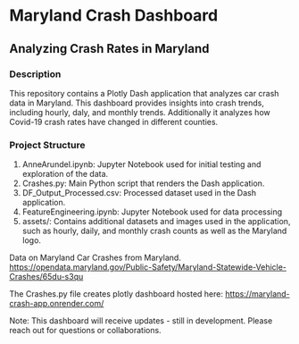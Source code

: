 # Maryland Crash Dashboard
## Analyzing Crash Rates in Maryland

### Description

This repository contains a Plotly Dash application that analyzes car crash data in Maryland.  This dashboard provides insights into crash trends, including hourly, daly, and monthly trends.  Additionally it analyzes how Covid-19 crash rates have changed in different counties.

### Project Structure
1. AnneArundel.ipynb: Jupyter Notebook used for initial testing and exploration of the data.
2. Crashes.py: Main Python script that renders the Dash application.
3. DF_Output_Processed.csv: Processed dataset used in the Dash application.
4. FeatureEngineering.ipynb: Jupyter Notebook used for data processing 
5. assets/: Contains additional datasets and images used in the application, such as hourly, daily, and monthly crash counts as well as the Maryland logo.

Data on Maryland Car Crashes from Maryland.
https://opendata.maryland.gov/Public-Safety/Maryland-Statewide-Vehicle-Crashes/65du-s3qu

The Crashes.py file creates plotly dashboard hosted here:
https://maryland-crash-app.onrender.com/

Note: This dashboard will receive updates - still in development.  Please reach out for questions or collaborations.
